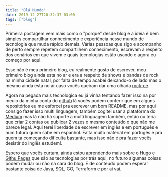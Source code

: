 ```yaml
---
title: "Olá Mundo"
date: 2019-12-27T20:32:37-03:00
tags: ["blog"]
---
```


Primeira postagem vem mais como o "porque" desde blog e a ideia é bem simples compartilhar conhecimento e experiência nesse mundo de tecnologia que muda rápido demais.
Várias pessoas que sigo e acompanho de perto sempre repetem compartilhem conhecimento, escrevam a respeito dos cenários em que vivem e quais tecnologias estão usando e agora eu começo por aqui. 

Esse não é meu primeiro blog, eu realmente gosto de escrever, meu primeiro blog ainda esta no ar e era a respeito de shows e bandas de rock na minha cidade natal, por falta de tempo acabei deixando-o de lado mas o mesmo ainda esta no ár caso  vocês queiram dar uma olhada [rock-ce](http://ce-rock.blogspot.com/). 

Agora na pegada mais tecnologica eu já vinha tentando fazer isso na por meuio da minha conta do [github](https://github.com/krismorte) lá vocês podem conferir que em alguns repositórios eu me esforcei pra escrever um bom README, mas por aqui consigo fazer isso multi linguagem, também cogitei  usar a plataforma do [Medium](https://medium.com/@krisnamourt.filho) mas lá não há suporte a multi linguagem também, então ou teria que criar 2 contas ou publicar 2 vezes o mesmo conteúdo o que não me parece legal. Aqui terei liberdade de escrever em inglês e em português e num futuro quem sabe em espanhol. Falta muito material em portugês e pra quem ta começando dificulta bastante, mas isso não é pra fazer vocês desistir do inglês estudem!. 


Espero que vocês curtam, ainda estou aprendendo mais sobre o [Hugo](https://gohugo.io/) e [Githu Pages](https://pages.github.com/) que são as tecnologias por trás aqui, no futuro algumas coisas podem mudar ou não na cara do blog. E de conteudo podem esperar bastante coisa de Java, SQL, GO, Terraform e por ai vai.
